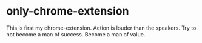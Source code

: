 # only-chrome-extension
This is first my chrome-extension. Action is louder than the speakers. Try to not become a man of success. Become a man of value.
